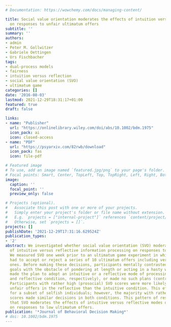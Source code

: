 ```yaml
---
# Documentation: https://wowchemy.com/docs/managing-content/

title: Social value orientation moderates the effects of intuition versus reflection
  on responses to unfair ultimatum offers
subtitle: ''
summary: ''
authors:
- admin
- Peter M. Gollwitzer
- Gabriele Oettingen
- Urs Fischbacher
tags:
- dual-process models
- fairness
- intuition versus reflection
- social value orientation (SVO)
- ultimatum game
categories: []
date: '2016-08-03'
lastmod: 2021-12-29T18:31:17+01:00
featured: true
draft: false

links:
- name: "Publisher"
  url: "https://onlinelibrary.wiley.com/doi/abs/10.1002/bdm.1975"
  icon_pack: ai
  icon: closed-access
- name: "PDF"
  url: "https://psyarxiv.com/82rwb/download"
  icon_pack: fas
  icon: file-pdf

# Featured image
# To use, add an image named `featured.jpg/png` to your page's folder.
# Focal points: Smart, Center, TopLeft, Top, TopRight, Left, Right, BottomLeft, Bottom, BottomRight.
image:
  caption: ''
  focal_point: ''
  preview_only: false

# Projects (optional).
#   Associate this post with one or more of your projects.
#   Simply enter your project's folder or file name without extension.
#   E.g. `projects = ["internal-project"]` references `content/project/deep-learning/index.md`.
#   Otherwise, set `projects = []`.
projects: []
publishDate: '2021-12-29T17:31:16.629524Z'
publication_types:
- '2'
abstract: We investigated whether social value orientation (SVO) moderates the effects
  of intuitive versus reflective information processing on responses to unfair offers.
  We measured SVO one week prior to an ultimatum game experiment in which participants
  had to accept or reject a series of 10 ultimatum offers including very low (unfair)
  ones. Before making these decisions, participants mentally contrasted their individual
  goals with the obstacle of pondering at length or acting in a hasty way; then they
  made the plan to adopt an intuitive or a reflective mode of processing (intuitive
  and reflective condition, respectively), or made no such plans (control condition).
  Participants with rather high (prosocial) SVO scores were more likely to accept
  unfair offers in the reflective than the intuitive condition. This effect also evinced
  for a subset of selfish individuals; however, the majority with rather low (selfish)
  scores made similar decisions in both conditions. This pattern of results suggests
  that SVO moderates the effects of intuitive versus reflective modes of processing
  on responses to low ultimatum offers.
publication: '*Journal of Behavioral Decision Making*'
# doi: 10.1002/bdm.1975
---
```

